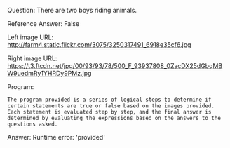 Question: There are two boys riding animals.

Reference Answer: False

Left image URL: http://farm4.static.flickr.com/3075/3250317491_6918e35cf6.jpg

Right image URL: https://t3.ftcdn.net/jpg/00/93/93/78/500_F_93937808_0ZacDX25dGbqMBW9uedmRy1YHRDy9PMz.jpg

Program:

```
The program provided is a series of logical steps to determine if certain statements are true or false based on the images provided. Each statement is evaluated step by step, and the final answer is determined by evaluating the expressions based on the answers to the questions asked.
```
Answer: Runtime error: 'provided'

